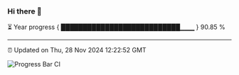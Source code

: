 ### Hi there 👋

⏳ Year progress { ███████████████████████████▁▁▁ } 90.85 %

---

⏰ Updated on Thu, 28 Nov 2024 12:22:52 GMT

![Progress Bar CI](https://github.com/code-lakshay/GitHub-Actions-Demo/workflows/Progress%20Bar%20CI/badge.svg)
